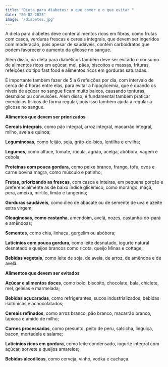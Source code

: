 ```yaml
---
title: "Dieta para diabetes: o que comer e o que evitar "
date: "20-02-2025"
image: '/diabetes.jpg'
---
```



A dieta para diabetes deve conter alimentos ricos em fibras, como frutas com casca, verduras frescas e cereais integrais, que devem ser ingeridos com moderação, pois apesar de saudáveis, contêm carboidratos que podem favorecer o aumento da glicose no sangue.

Além disso, na dieta para diabéticos também deve ser evitado o consumo de alimentos ricos em açúcar, mel, pães, biscoitos e massas, frituras, refeições do tipo fast food e alimentos ricos em gorduras saturadas.

É importante também fazer de 5 a 6 refeições por dia, com intervalo de cerca de 4 horas entre elas, para evitar a hipoglicemia, que é quando os níveis de açúcar no sangue ficam muito baixos, causando tonturas, desmaios ou convulsões. Além disso, é fundamental também praticar exercícios físicos de forma regular, pois isso também ajuda a regular a glicose no sangue.

**Alimentos que devem ser priorizados**

**Cereais integrais**, como pão integral, arroz integral, macarrão integral, milho, aveia e quinoa;

**Leguminosas**, como feijão, soja, grão-de-bico, lentilha e ervilha;

**Legumes**, como alface, tomate, rúcula, agrião, acelga, abóbora, vagem e cebola;

**Proteínas com pouca gordura**, como peixe branco, frango, tofu; ovos e carne bovina magra, como músculo e patinho;

**Frutas, priorizando as frescas**, com casca e inteiras, em pequena porção e preferencialmente as de baixo índice glicêmico, como morango, maçã, pera, ameixa, mirtilo, limão e tangerina;

**Gorduras saudáveis**, como óleo de abacate ou de semente de uva e azeite extra virgem;

**Oleaginosas, como castanha**, amendoim, avelã, nozes, castanha-do-pará e amêndoas;

**Sementes**, como chia, linhaça, gergelim ou abóbora;

**Laticínios com pouca gordura**, como leite desnatado, iogurte natural desnatado e queijos brancos como ricota, queijo Minas e cottage;

**Bebidas vegetais**, como leite de soja, de aveia, de arroz, de amêndoa e de avelã.

**Alimentos que devem ser evitados**

  **Açúcar e alimentos doces**, como bolo, biscoito, chocolate, bala, chiclete, mel, geleias e marmelada;

  **Bebidas açucaradas**, como refrigerantes, sucos industrializados, bebidas isotônicas e achocolatados;

  **Cereais refinados**, como arroz branco, pão branco, macarrão branco, tapioca e amido de milho;

  **Carnes processadas**, como presunto, peito de peru, salsicha, linguiça, bacon, mortadela e salame;

  **Laticínios ricos em gordura**, como leite condensado, iogurte integral com açúcar, sorvete e queijos amarelos;

  **Bebidas alcoólicas**, como cerveja, vinho, vodka e cachaça.
